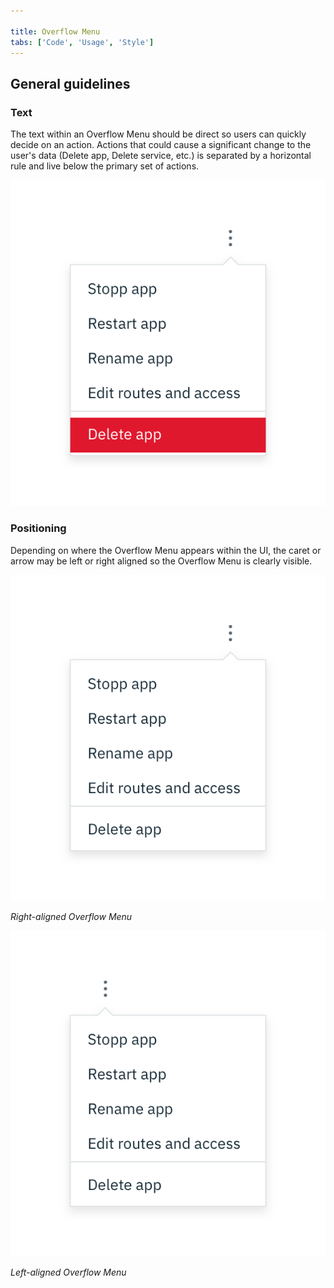 ```yaml
---

title: Overflow Menu
tabs: ['Code', 'Usage', 'Style']
---
```


## General guidelines

### Text

The text within an Overflow Menu should be direct so users can quickly decide on an action. Actions that could cause a significant change to the user's data (Delete app, Delete service, etc.) is separated by a horizontal rule and live below the primary set of actions.

<div class="image-component">
    <img src="images/overflow-menu-usage-1.png" alt="Overflow menu example" />
</div>

### Positioning

Depending on where the Overflow Menu appears within the UI, the caret or arrow may be left or right aligned so the Overflow Menu is clearly visible.

<div class="image-component">
    <img src="images/overflow-menu-usage-2.png" alt="Right aligned overflow menu" />
</div>

 _Right-aligned Overflow Menu_

<div class="image-component">
    <img src="images/overflow-menu-usage-3.png" alt="Left aligned overflow menu" />
</div>

 _Left-aligned Overflow Menu_
